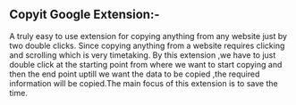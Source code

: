 ## Copyit Google Extension:-
A truly easy to use extension for copying anything from any website just by two  double clicks. Since copying anything from a website requires clicking and scrolling which is very timetaking. By this extension ,we have to just double click at the starting point from where we want to start copying and then the end point uptill we want the data to be copied ,the required information will be copied.The main focus of this extension is to save the time.
